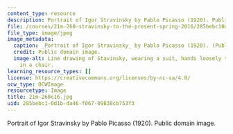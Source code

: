 ```yaml
---
content_type: resource
description: Portrait of Igor Stravinsky by Pablo Picasso (1920). Public domain image.
file: /courses/21m-260-stravinsky-to-the-present-spring-2016/285bebc10d1bda46f06709838cb753f3_21m-260s16.jpg
file_type: image/jpeg
image_metadata:
  caption: _Portrait of Igor Stravinsky_ by Pablo Picasso (1920). (Public domain image.)
  credit: Public domain image.
  image-alt: Line drawing of Stavinsky, wearing a suit, hands loosely together, sitting
    in a chair.
learning_resource_types: []
license: https://creativecommons.org/licenses/by-nc-sa/4.0/
ocw_type: OCWImage
resourcetype: Image
title: 21m-260s16.jpg
uid: 285bebc1-0d1b-da46-f067-09838cb753f3
---
```

Portrait of Igor Stravinsky by Pablo Picasso (1920). Public domain image.